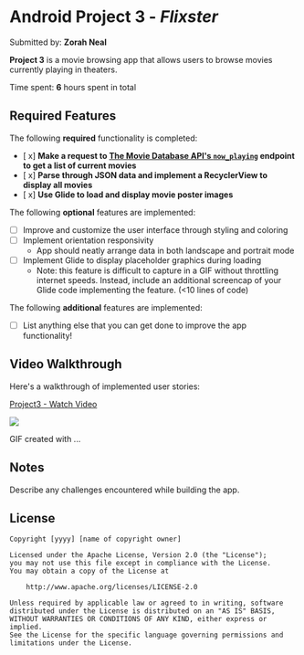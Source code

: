 # Android Project 3 - *Flixster*

Submitted by: **Zorah Neal**

**Project 3** is a movie browsing app that allows users to browse movies currently playing in theaters.

Time spent: **6** hours spent in total

## Required Features

The following **required** functionality is completed:

- [ x] **Make a request to [The Movie Database API's `now_playing`](https://developers.themoviedb.org/3/movies/get-now-playing) endpoint to get a list of current movies**
- [ x] **Parse through JSON data and implement a RecyclerView to display all movies**
- [ x] **Use Glide to load and display movie poster images**

The following **optional** features are implemented:

- [ ] Improve and customize the user interface through styling and coloring
- [ ] Implement orientation responsivity
  - App should neatly arrange data in both landscape and portrait mode
- [ ] Implement Glide to display placeholder graphics during loading
  - Note: this feature is difficult to capture in a GIF without throttling internet speeds.  Instead, include an additional screencap of your Glide code implementing the feature.  (<10 lines of code)

The following **additional** features are implemented:

- [ ] List anything else that you can get done to improve the app functionality!

## Video Walkthrough

Here's a walkthrough of implemented user stories:

<div>
    <a href="https://www.loom.com/share/3cfcac7e43aa4d6c8af451501ec8d47b">
      <p>Project3 - Watch Video</p>
    </a>
    <a href="https://www.loom.com/share/3cfcac7e43aa4d6c8af451501ec8d47b">
      <img style="max-width:300px;" src="https://cdn.loom.com/sessions/thumbnails/3cfcac7e43aa4d6c8af451501ec8d47b-3eb72664f681e3db-full-play.gif">
    </a>
  </div>

<!-- Replace this with whatever GIF tool you used! -->
GIF created with ...  
<!-- Recommended tools:
[Kap](https://getkap.co/) for macOS
[ScreenToGif](https://www.screentogif.com/) for Windows
[peek](https://github.com/phw/peek) for Linux. -->

## Notes

Describe any challenges encountered while building the app.

## License

    Copyright [yyyy] [name of copyright owner]

    Licensed under the Apache License, Version 2.0 (the "License");
    you may not use this file except in compliance with the License.
    You may obtain a copy of the License at

        http://www.apache.org/licenses/LICENSE-2.0

    Unless required by applicable law or agreed to in writing, software
    distributed under the License is distributed on an "AS IS" BASIS,
    WITHOUT WARRANTIES OR CONDITIONS OF ANY KIND, either express or implied.
    See the License for the specific language governing permissions and
    limitations under the License.
